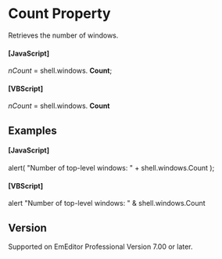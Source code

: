# Count Property

Retrieves the number of windows.

#### \[JavaScript\]

_nCount_ = shell.windows. **Count**;

#### \[VBScript\]

_nCount_ = shell.windows. **Count**

## Examples

#### \[JavaScript\]

alert( "Number of top-level windows: " + shell.windows.Count );

#### \[VBScript\]

alert "Number of top-level windows: " & shell.windows.Count

## Version

Supported on EmEditor Professional Version 7.00 or later.